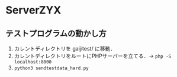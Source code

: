 # ServerZYX

## テストプログラムの動かし方

1. カレントディレクトリを gaijitest/ に移動．
2. カレントディレクトリをルートにPHPサーバーを立てる．→ `php -S localhost:8000`
3. `python3 sendtestdata_hard.py`
